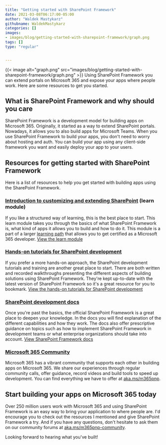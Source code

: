 ```yaml
---
title: "Getting started with SharePoint Framework"
date: 2021-03-08T06:17:00-05:00
author: "Waldek Mastykarz"
githubname: WaldekMastykarz
categories: []
images:
- images/blog/getting-started-with-sharepoint-framework/graph.png
tags: []
type: "regular"


---
```


{{< image alt="graph.png" src="images/blog/getting-started-with-sharepoint-framework/graph.png" >}}
Using SharePoint Framework you can extend portals on Microsoft 365 and
expose your apps where people work. Here are some resources to get you
started.

## What is SharePoint Framework and why should you care 

SharePoint Framework is a development model for building apps on
Microsoft 365. Originally, it started as a way to extend SharePoint
portals. Nowadays, it allows you to also build apps for Microsoft Teams.
When you use SharePoint Framework to build your apps, you don't need to
worry about hosting and auth. You can build your app using any
client-side framework you want and easily deploy your app to your users.

## Resources for getting started with SharePoint Framework 

Here is a list of resources to help you get started with building apps
using the SharePoint Framework.

### [Introduction to customizing and extending SharePoint](https://docs.microsoft.com/learn/modules/intro-sharepoint-framework/?WT.mc_id=m365-14993-wmastyka) (learn module) 

If you like a structured way of learning, this is the best place to
start. This learn module takes you through the basics of what SharePoint
Framework is, what kind of apps it allows you to build and how to do it.
This module is a part of a larger [learning
path](https://docs.microsoft.com/learn/paths/m365-extend-fundamental/?WT.mc_id=m365-14993-wmastyka)
that allows you to get certified as a Microsoft 365 developer.
[View the learn
module](https://docs.microsoft.com/learn/modules/intro-sharepoint-framework/?WT.mc_id=m365-14993-wmastyka)

### [Hands-on tutorials for SharePoint development](https://docs.microsoft.com/sharepoint/dev/training/training?WT.mc_id=m365-14993-wmastyka) 

If you prefer a more hands-on approach, the SharePoint development
tutorials and training are another great place to start. There are both
written and recorded walkthroughs presenting the different aspects of
building solutions using SharePoint Framework. They're kept up-to-date
with the latest version of SharePoint Framework so it's a great
resource for you to bookmark.
[View the hands-on tutorials for SharePoint
development](https://docs.microsoft.com/sharepoint/dev/training/training?WT.mc_id=m365-14993-wmastyka)

### [SharePoint development docs](https://docs.microsoft.com/sharepoint/dev/spfx/sharepoint-framework-overview?WT.mc_id=m365-14993-wmastyka) 

Once you're past the basics, the official SharePoint Framework is a
great place to deepen your knowledge. In the docs you will find
explanation of the different capabilities and how they work. The docs
also offer prescriptive guidance on topics such as how to implement
SharePoint Framework in development teams or what enterprise
organizations should take into account.
[View SharePoint Framework
docs](https://docs.microsoft.com/sharepoint/dev/spfx/sharepoint-framework-overview?WT.mc_id=m365-14993-wmastyka)

### [Microsoft 365 Community](https://pnp.github.io/) 

Microsoft 365 has a vibrant community that supports each other in
building apps on Microsoft 365. We share our experiences through regular
community calls, offer guidance, record videos and build tools to speed
up development. You can find everything we have to offer at
[aka.ms/m365pnp](https://aka.ms/m365pnp).

## Start building your apps on Microsoft 365 today 

Over 250 million users work with Microsoft 365 and using SharePoint
Framework is an easy way to bring your application to where people are.
I'd encourage you to check out the resources I mentioned and give
SharePoint Framework a try. And if you have any questions, don't
hesitate to ask them on our community forums at
[aka.ms/m365pnp-community](https://techcommunity.microsoft.com/t5/microsoft-365-pnp/ct-p/Microsoft365PnP?WT.mc_id=m365-14993-wmastyka).

Looking forward to hearing what you've built!
